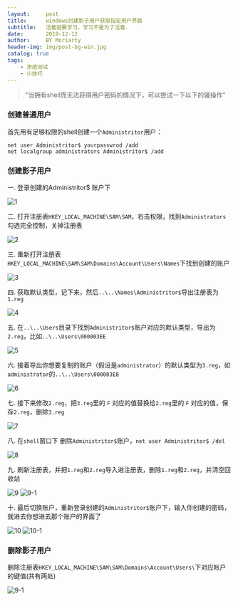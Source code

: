 ```yaml
---
layout:     post
title:      windows创建影子用户获取指定用户界面
subtitle:   活着就要学习，学习不是为了活着.
date:       2019-12-12
author:     BY Moriarty
header-img: img/post-bg-win.jpg
catalog: true
tags:
    - 渗透测试
    - 小技巧
---
```


> "当拥有shell而无法获得用户密码的情况下，可以尝试一下以下的骚操作"

### 创建普通用户
首先用有足够权限的shell创建一个`Administritor`用户：
```
net user Administritor$ yourpasswrod /add
net localgroup administrators Administritor$ /add
```

### 创建影子用户
一. 登录创建的Administritor$ 账户下

![1](http://image.web314.club/images/shadowuser/1.jpg)

二. 打开注册表`HKEY_LOCAL_MACHINE\SAM\SAM`，右击权限，找到`Administrators`勾选完全控制，关掉注册表

![2](http://image.web314.club/images/shadowuser/2.jpg)

三. 重新打开注册表`HKEY_LOCAL_MACHINE\SAM\SAM\Domains\Account\Users\Names`下找到创建的账户

![3](http://image.web314.club/images/shadowuser/3.jpg)

四. 获取默认类型，记下来，然后`..\..\Names\Administritor$`导出注册表为`1.reg`

![4](http://image.web314.club/images/shadowuser/4.jpg)

五. 在`..\..\Users`目录下找到`Administritor$`账户对应的默认类型，导出为`2.reg`，比如`..\..\Users\000003EE`

![5](http://image.web314.club/images/shadowuser/5.jpg)

六. 接着导出你想要复制的账户（假设是`administrator`）的默认类型为`3.reg`，如`administrator`的`..\..\Users\000003E8` 

![6](http://image.web314.club/images/shadowuser/6.jpg)

七. 接下来修改`2.reg`，把`3.reg`里的 `F` 对应的值替换给`2.reg`里的 `F` 对应的值，保存`2.reg`，删除`3.reg`

![7](http://image.web314.club/images/shadowuser/7.jpg)

八. 在`shell`窗口下 删除`Administritor$`账户，`net user Administritor$ /del`

![8](http://image.web314.club/images/shadowuser/8.jpg)

九. 刷新注册表，并把`1.reg`和`2.reg`导入进注册表，删除`1.reg`和`2.reg`，并清空回收站

![9](http://image.web314.club/images/shadowuser/9.jpg)
![9-1](http://image.web314.club/images/shadowuser/9-1.jpg)

十. 最后切换账户，重新登录创建的`Administritor$`账户下，输入你创建的密码，就进去你想进去那个账户的界面了

![10](http://image.web314.club/images/shadowuser/10.jpg)
![10-1](http://image.web314.club/images/shadowuser/10-1.jpg)

### 删除影子用户
删除注册表`HKEY_LOCAL_MACHINE\SAM\SAM\Domains\Account\Users\`下对应帐户的键值(共有两处)

![9-1](http://image.web314.club/images/shadowuser/9-1.jpg)